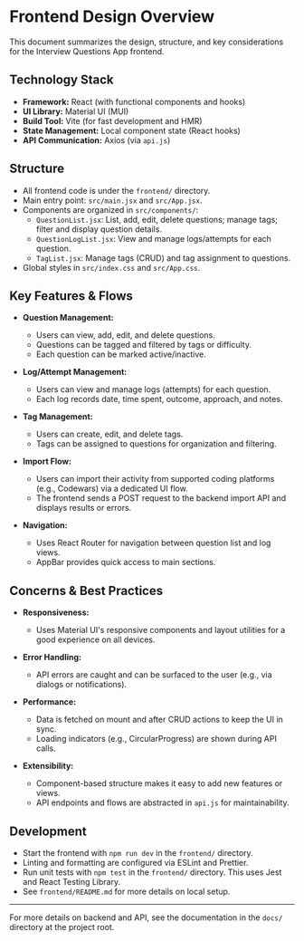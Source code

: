 # Frontend Design Overview

This document summarizes the design, structure, and key considerations for the Interview Questions App frontend.

## Technology Stack

- **Framework:** React (with functional components and hooks)
- **UI Library:** Material UI (MUI)
- **Build Tool:** Vite (for fast development and HMR)
- **State Management:** Local component state (React hooks)
- **API Communication:** Axios (via `api.js`)

## Structure

- All frontend code is under the `frontend/` directory.
- Main entry point: `src/main.jsx` and `src/App.jsx`.
- Components are organized in `src/components/`:
  - `QuestionList.jsx`: List, add, edit, delete questions; manage tags; filter and display question details.
  - `QuestionLogList.jsx`: View and manage logs/attempts for each question.
  - `TagList.jsx`: Manage tags (CRUD) and tag assignment to questions.
- Global styles in `src/index.css` and `src/App.css`.

## Key Features & Flows

- **Question Management:**
  - Users can view, add, edit, and delete questions.
  - Questions can be tagged and filtered by tags or difficulty.
  - Each question can be marked active/inactive.

- **Log/Attempt Management:**
  - Users can view and manage logs (attempts) for each question.
  - Each log records date, time spent, outcome, approach, and notes.

- **Tag Management:**
  - Users can create, edit, and delete tags.
  - Tags can be assigned to questions for organization and filtering.

- **Import Flow:**
  - Users can import their activity from supported coding platforms (e.g., Codewars) via a dedicated UI flow.
  - The frontend sends a POST request to the backend import API and displays results or errors.

- **Navigation:**
  - Uses React Router for navigation between question list and log views.
  - AppBar provides quick access to main sections.

## Concerns & Best Practices

- **Responsiveness:**
  - Uses Material UI's responsive components and layout utilities for a good experience on all devices.

- **Error Handling:**
  - API errors are caught and can be surfaced to the user (e.g., via dialogs or notifications).

- **Performance:**
  - Data is fetched on mount and after CRUD actions to keep the UI in sync.
  - Loading indicators (e.g., CircularProgress) are shown during API calls.

- **Extensibility:**
  - Component-based structure makes it easy to add new features or views.
  - API endpoints and flows are abstracted in `api.js` for maintainability.

## Development

- Start the frontend with `npm run dev` in the `frontend/` directory.
- Linting and formatting are configured via ESLint and Prettier.
- Run unit tests with `npm test` in the `frontend/` directory. This uses Jest and React Testing Library.
- See `frontend/README.md` for more details on local setup.

---

For more details on backend and API, see the documentation in the `docs/` directory at the project root.
